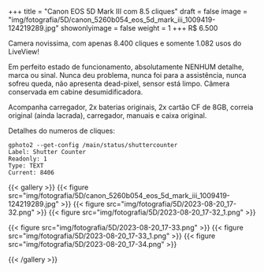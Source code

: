 +++
title = "Canon EOS 5D Mark III com 8.5 cliques"
draft = false
image = "img/fotografia/5D/canon_5260b054_eos_5d_mark_iii_1009419-124219289.jpg"
showonlyimage = false
weight = 1
+++
<span class="price">R$ 6.500</span>

Camera novissima, com apenas 8.400 cliques e somente 1.082 usos do LiveView!
<!--more-->

Em perfeito estado de funcionamento, absolutamente NENHUM detalhe, marca ou sinal. Nunca deu problema, nunca foi para a assistência, nunca sofreu queda, não apresenta dead-pixel, sensor está limpo. Câmera conservada em cabine desumidificadora.

Acompanha carregador, 2x baterias originais, 2x cartão CF de 8GB, correia original (ainda lacrada), carregador, manuais e caixa original.

Detalhes do numeros de cliques:

```
gphoto2 --get-config /main/status/shuttercounter 
Label: Shutter Counter 
Readonly: 1 
Type: TEXT 
Current: 8406
```

{{< gallery >}}
{{< figure src="img/fotografia/5D/canon_5260b054_eos_5d_mark_iii_1009419-124219289.jpg" >}}
{{< figure src="img/fotografia/5D/2023-08-20_17-32.png" >}}
{{< figure src="img/fotografia/5D/2023-08-20_17-32_1.png" >}}

{{< figure src="img/fotografia/5D/2023-08-20_17-33.png" >}}
{{< figure src="img/fotografia/5D/2023-08-20_17-33_1.png" >}}
{{< figure src="img/fotografia/5D/2023-08-20_17-34.png" >}}

{{< /gallery >}}
